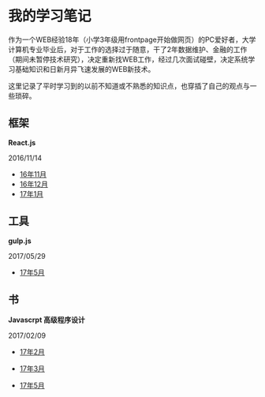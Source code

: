 # 我的学习笔记

作为一个WEB经验18年（小学3年级用frontpage开始做网页）的PC爱好者，大学计算机专业毕业后，对于工作的选择过于随意，干了2年数据维护、金融的工作（期间未暂停技术研究），决定重新找WEB工作，经过几次面试碰壁，决定系统学习基础知识和日新月异飞速发展的WEB新技术。

这里记录了平时学习到的以前不知道或不熟悉的知识点，也穿插了自己的观点与一些琐碎。



## 框架

**React.js**  

2016/11/14

* [16年11月](https://github.com/HTML50/study-notes/tree/master/react)
* [16年12月](https://github.com/HTML50/study-notes/tree/master/react/react12.md)
* [17年1月](https://github.com/HTML50/study-notes/tree/master/react/react1701.md)






## 工具

**gulp.js**  

2017/05/29

- [17年5月](https://github.com/HTML50/study-notes/tree/master/gulp.js/gulp-1705.md)





## 书

**Javascrpt  高级程序设计** 

2017/02/09

- [17年2月](https://github.com/HTML50/study-notes/tree/master/pro-js/pro-js-1702.md)
- [17年3月](https://github.com/HTML50/study-notes/tree/master/pro-js/pro-js-1703.md)

- [17年5月](https://github.com/HTML50/study-notes/tree/master/pro-js/pro-js-1705.md)

